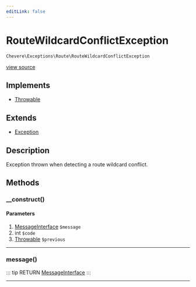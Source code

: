 ```yaml
---
editLink: false
---
```


# RouteWildcardConflictException

`Chevere\Exceptions\Route\RouteWildcardConflictException`

[view source](https://github.com/chevere/chevere/blob/master/exceptions/Route/RouteWildcardConflictException.php)

## Implements

- [Throwable](https://www.php.net/manual/class.throwable)

## Extends

- [Exception](../Core/Exception.md)

## Description

Exception thrown when detecting a route wildcard conflict.

## Methods

### __construct()

#### Parameters

1. [MessageInterface](../../Interfaces/Message/MessageInterface.md) `$message`
2. int `$code`
3. [Throwable](https://www.php.net/manual/class.throwable) `$previous`

---

### message()

::: tip RETURN
[MessageInterface](../../Interfaces/Message/MessageInterface.md)
:::

---
